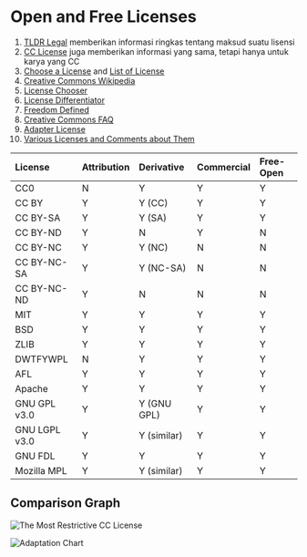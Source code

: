 # Open and Free Licenses

1. [TLDR Legal](https://tldrlegal.com) memberikan informasi ringkas tentang maksud suatu lisensi
2. [CC License](https://creativecommons.org/licenses/) juga memberikan informasi yang sama, tetapi hanya untuk karya yang CC
3. [Choose a License](https://choosealicense.com/appendix/) and [List of License](https://choosealicense.com/licenses/)
4. [Creative Commons Wikipedia](https://en.wikipedia.org/wiki/Creative_Commons_license)
5. [License Chooser](http://three.org/openart/license_chooser/)
6. [License Differentiator](http://oss-watch.ac.uk/apps/licdiff/)
7. [Freedom Defined](https://freedomdefined.org/Licenses)
8. [Creative Commons FAQ](https://creativecommons.org/faq/)
9. [Adapter License](http://discourse.col.org/t/if-i-derive-or-adapt-material-offered-under-a-creative-commons-license-which-cc-license-s-can-i-use/160)
10. [Various Licenses and Comments about Them](https://www.gnu.org/licenses/license-list.html#FreeDocumentationLicenses)

| License | Attribution | Derivative | Commercial | Free-Open |
| :--- | :--- | :--- | :--- | :--- |
| CC0 | N | Y | Y | Y |
| CC BY | Y | Y \(CC\) | Y | Y |
| CC BY-SA | Y | Y \(SA\) | Y | Y |
| CC BY-ND | Y | N | Y | N |
| CC BY-NC | Y | Y \(NC\) | N | N |
| CC BY-NC-SA | Y | Y \(NC-SA\) | N | N |
| CC BY-NC-ND | Y | N | N | N |
| MIT | Y | Y | Y | Y |
| BSD | Y | Y | Y | Y |
| ZLIB | Y | Y | Y | Y |
| DWTFYWPL | N | Y | Y | Y |
| AFL | Y | Y | Y | Y |
| Apache | Y | Y | Y | Y |
| GNU GPL v3.0 | Y | Y \(GNU GPL\) | Y | Y |
| GNU LGPL v3.0 | Y | Y \(similar\) | Y | Y |
| GNU FDL | Y | Y | Y | Y |
| Mozilla MPL | Y | Y \(similar\) | Y | Y |

## Comparison Graph

![The Most Restrictive CC License](https://aws1.discourse-cdn.com/business6/uploads/col1/optimized/1X/49bebbf940fcd713a1b76d10aeb127f595a84615_2_690x372.PNG)

![Adaptation Chart](https://aws1.discourse-cdn.com/business6/uploads/col1/optimized/1X/c3f2821a0cafc2a299cfdf46d65805dcc71fb995_2_690x224.png)

